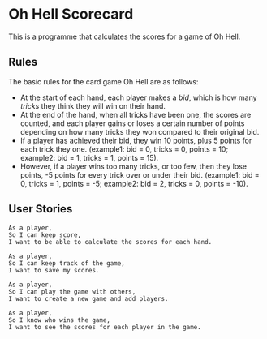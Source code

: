 # Oh Hell Scorecard

This is a programme that calculates the scores for a game of Oh Hell. 

## Rules

The basic rules for the card game Oh Hell are as follows:
* At the start of each hand, each player makes a *bid*, which is how many *tricks* they think they will win on their hand.
* At the end of the hand, when all tricks have been one, the scores are counted, and each player gains or loses a certain number of points depending on how many tricks they won compared to their original bid.
* If a player has achieved their bid, they win 10 points, plus 5 points for each trick they one. (example1: bid = 0, tricks = 0, points = 10; example2: bid = 1, tricks = 1, points = 15).
* However, if a player wins too many tricks, or too few, then they lose points, -5 points for every trick over or under their bid. (example1: bid = 0, tricks = 1, points = -5; example2: bid = 2, tricks = 0, points = -10).

## User Stories

```
As a player,
So I can keep score,
I want to be able to calculate the scores for each hand.

As a player,
So I can keep track of the game,
I want to save my scores.

As a player,
So I can play the game with others,
I want to create a new game and add players.

As a player,
So I know who wins the game,
I want to see the scores for each player in the game.
```